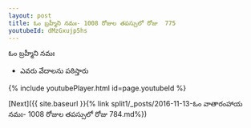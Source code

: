 ```yaml
---
layout: post
title: ఓం బ్రహ్మీని నమః- 1008 రోజుల తపస్సులో రోజు  775
youtubeId: dMzGxujp5hs
---
```

 
 
 ఓం బ్రహ్మీని నమః  
 
 -  ఎవరు వేదాలను పఠిస్తారు 
 
  
 
  
 
 
 
 
 
 


{% include youtubePlayer.html id=page.youtubeId %}
 
[Next]({{ site.baseurl }}{% link  split1/_posts/2016-11-13-ఓం వాతారంహాయ నమః- 1008 రోజుల తపస్సులో రోజు  784.md%})
 

